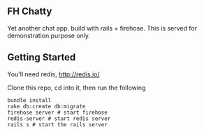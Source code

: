 ## FH Chatty

Yet another chat app. build with rails + firehose. This is served for demonstration purpose only.

## Getting Started

You'll need redis, http://redis.io/

Clone this repo, cd into it, then run the following

```
bundle install
rake db:create db:migrate
firehose server # start firehose
redis-server # start redis server
rails s # start the rails server
```
